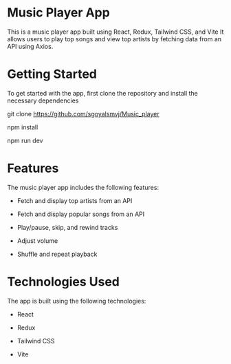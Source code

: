 # Music Player App

This is a music player app built using React, Redux, Tailwind CSS, and Vite
It allows users to play top songs and view top artists by fetching data from an API using Axios.

# Getting Started
To get started with the app, first clone the repository and install the necessary dependencies

  git clone https://github.com/sgoyalsmvj/Music_player

  npm install

  npm run dev

# Features
The music player app includes the following features:

- Fetch and display top artists from an API

- Fetch and display popular songs from an API

- Play/pause, skip, and rewind tracks

- Adjust volume 

- Shuffle and repeat playback

# Technologies Used
The app is built using the following technologies:

- React

- Redux

- Tailwind CSS

- Vite
